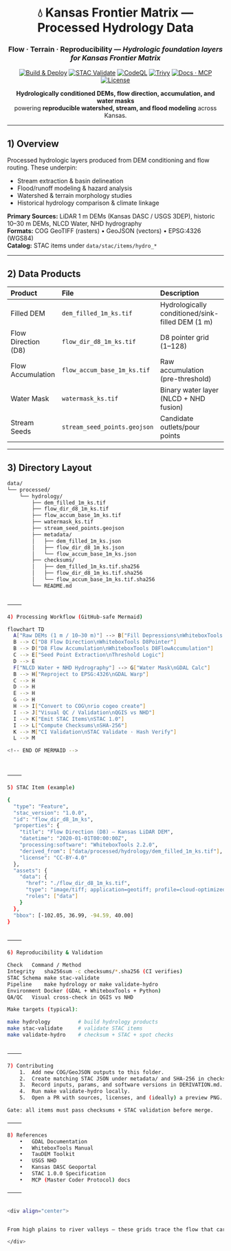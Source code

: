 <div align="center">

# 💧 Kansas Frontier Matrix — Processed Hydrology Data  
### **Flow · Terrain · Reproducibility** — *Hydrologic foundation layers for Kansas Frontier Matrix*

[![Build & Deploy](https://img.shields.io/github/actions/workflow/status/bartytime4life/Kansas-Frontier-Matrix/site.yml?label=Build%20%26%20Deploy)](../../../.github/workflows/site.yml)
[![STAC Validate](https://img.shields.io/github/actions/workflow/status/bartytime4life/Kansas-Frontier-Matrix/stac-validate.yml?label=STAC%20Validate)](../../../.github/workflows/stac-validate.yml)
[![CodeQL](https://img.shields.io/github/actions/workflow/status/bartytime4life/Kansas-Frontier-Matrix/codeql.yml?label=CodeQL)](../../../.github/workflows/codeql.yml)
[![Trivy](https://img.shields.io/github/actions/workflow/status/bartytime4life/Kansas-Frontier-Matrix/trivy.yml?label=Trivy)](../../../.github/workflows/trivy.yml)
[![Docs · MCP](https://img.shields.io/badge/Docs-MCP-6f42c1)](../../../docs/)
[![License](https://img.shields.io/badge/license-MIT%20%7C%20CC--BY--4.0-blue)](../../../LICENSE)

**Hydrologically conditioned DEMs, flow direction, accumulation, and water masks**  
powering **reproducible watershed, stream, and flood modeling** across Kansas.

</div>

---

## 1) Overview

Processed hydrologic layers produced from DEM conditioning and flow routing. These underpin:

- Stream extraction & basin delineation  
- Flood/runoff modeling & hazard analysis  
- Watershed & terrain morphology studies  
- Historical hydrology comparison & climate linkage

**Primary Sources:** LiDAR 1 m DEMs (Kansas DASC / USGS 3DEP), historic 10–30 m DEMs, NLCD Water, NHD hydrography  
**Formats:** COG GeoTIFF (rasters) • GeoJSON (vectors) • EPSG:4326 (WGS84)  
**Catalog:** STAC items under `data/stac/items/hydro_*`  

---

## 2) Data Products

| Product | File | Description | Source | Units | Format |
|:--|:--|:--|:--|:--|:--|
| Filled DEM | `dem_filled_1m_ks.tif` | Hydrologically conditioned/sink-filled DEM (1 m) | KS LiDAR / USGS 3DEP | m | COG GeoTIFF |
| Flow Direction (D8) | `flow_dir_d8_1m_ks.tif` | D8 pointer grid (1–128) | Derived (WhiteboxTools) | int | COG GeoTIFF |
| Flow Accumulation | `flow_accum_base_1m_ks.tif` | Raw accumulation (pre-threshold) | Derived (WhiteboxTools) | cells | COG GeoTIFF |
| Water Mask | `watermask_ks.tif` | Binary water layer (NLCD + NHD fusion) | USGS / DASC | binary | COG GeoTIFF |
| Stream Seeds | `stream_seed_points.geojson` | Candidate outlets/pour points | Derived | n/a | GeoJSON |

---

## 3) Directory Layout

```bash
data/
└── processed/
    └── hydrology/
        ├── dem_filled_1m_ks.tif
        ├── flow_dir_d8_1m_ks.tif
        ├── flow_accum_base_1m_ks.tif
        ├── watermask_ks.tif
        ├── stream_seed_points.geojson
        ├── metadata/
        │   ├── dem_filled_1m_ks.json
        │   ├── flow_dir_d8_1m_ks.json
        │   └── flow_accum_base_1m_ks.json
        ├── checksums/
        │   ├── dem_filled_1m_ks.tif.sha256
        │   ├── flow_dir_d8_1m_ks.tif.sha256
        │   └── flow_accum_base_1m_ks.tif.sha256
        └── README.md


⸻

4) Processing Workflow (GitHub-safe Mermaid)

flowchart TD
  A["Raw DEMs (1 m / 10–30 m)"] --> B["Fill Depressions\nWhiteboxTools FillDepressions"]
  B --> C["D8 Flow Direction\nWhiteboxTools D8Pointer"]
  B --> D["D8 Flow Accumulation\nWhiteboxTools D8FlowAccumulation"]
  C --> E["Seed Point Extraction\nThreshold Logic"]
  D --> E
  F["NLCD Water + NHD Hydrography"] --> G["Water Mask\nGDAL Calc"]
  B --> H["Reproject to EPSG:4326\nGDAL Warp"]
  C --> H
  D --> H
  E --> H
  G --> H
  H --> I["Convert to COG\nrio cogeo create"]
  I --> J["Visual QC / Validation\nQGIS vs NHD"]
  I --> K["Emit STAC Items\nSTAC 1.0"]
  I --> L["Compute Checksums\nSHA-256"]
  K --> M["CI Validation\nSTAC Validate · Hash Verify"]
  L --> M

<!-- END OF MERMAID -->



⸻

5) STAC Item (example)

{
  "type": "Feature",
  "stac_version": "1.0.0",
  "id": "flow_dir_d8_1m_ks",
  "properties": {
    "title": "Flow Direction (D8) – Kansas LiDAR DEM",
    "datetime": "2020-01-01T00:00:00Z",
    "processing:software": "WhiteboxTools 2.2.0",
    "derived_from": ["data/processed/hydrology/dem_filled_1m_ks.tif"],
    "license": "CC-BY-4.0"
  },
  "assets": {
    "data": {
      "href": "./flow_dir_d8_1m_ks.tif",
      "type": "image/tiff; application=geotiff; profile=cloud-optimized",
      "roles": ["data"]
    }
  },
  "bbox": [-102.05, 36.99, -94.59, 40.00]
}


⸻

6) Reproducibility & Validation

Check	Command / Method
Integrity	sha256sum -c checksums/*.sha256 (CI verifies)
STAC Schema	make stac-validate
Pipeline	make hydrology or make validate-hydro
Environment	Docker (GDAL + WhiteboxTools + Python)
QA/QC	Visual cross-check in QGIS vs NHD

Make targets (typical):

make hydrology         # build hydrology products
make stac-validate     # validate STAC items
make validate-hydro    # checksum + STAC + spot checks


⸻

7) Contributing
	1.	Add new COG/GeoJSON outputs to this folder.
	2.	Create matching STAC JSON under metadata/ and SHA-256 in checksums/.
	3.	Record inputs, params, and software versions in DERIVATION.md.
	4.	Run make validate-hydro locally.
	5.	Open a PR with sources, licenses, and (ideally) a preview PNG.

Gate: all items must pass checksums + STAC validation before merge.

⸻

8) References
	•	GDAL Documentation
	•	WhiteboxTools Manual
	•	TauDEM Toolkit
	•	USGS NHD
	•	Kansas DASC Geoportal
	•	STAC 1.0.0 Specification
	•	MCP (Master Coder Protocol) docs

⸻


<div align="center">


From high plains to river valleys — these grids trace the flow that carved Kansas’s landscape.

</div>
```
